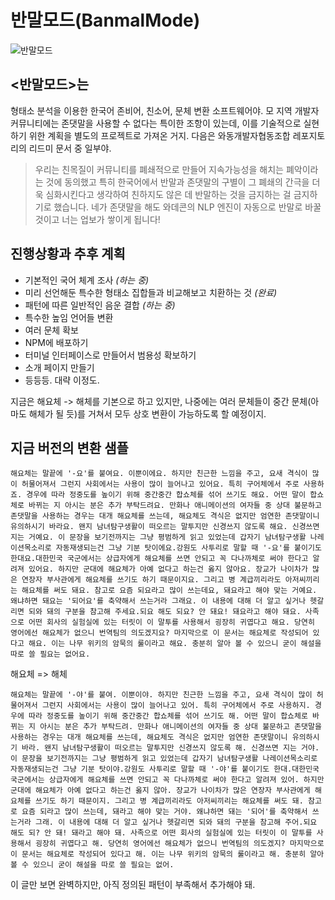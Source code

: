 # 반말모드(BanmalMode)
![반말모드](https://raw.githubusercontent.com/dolsup/BanmalMode/gh-pages/logotype.png)
## <반말모드>는
형태소 분석을 이용한 한국어 존비어, 친소어, 문체 변환 소프트웨어야. 모 지역 개발자 커뮤니티에는 존댓말을 사용할 수 없다는 특이한 조항이 있는데, 이를 기술적으로 실현하기 위한 계획을 별도의 프로젝트로 가져온 거지. 다음은 와동개발자협동조합 레포지토리의 리드미 문서 중 일부야.

>우리는 친목질이 커뮤니티를 폐쇄적으로 만들어 지속가능성을 해치는 폐악이라는 것에 동의했고 특히 한국어에서 반말과 존댓말의 구별이 그 폐쇄의 간극을 더욱 심화시킨다고 생각하여 친하지도 않은 데 반말하는 것을 금지하는 걸 금지하기로 했습니다. 네가 존댓말을 해도 와데콘의 NLP 엔진이 자동으로 반말로 바꿀 것이고 너는 업보가 쌓이게 됩니다!



## 진행상황과 추후 계획
- 기본적인 국어 체계 조사 *(하는 중)*
- 미리 선언해둔 특수한 형태소 집합들과 비교해보고 치환하는 것 *(완료)*
- 패턴에 따른 일반적인 음운 결합 *(하는 중)*
- 특수한 높임 언어들 변환
- 여러 문체 확보
- NPM에 배포하기
- 터미널 인터페이스로 만들어서 범용성 확보하기
- 소개 페이지 만들기
- 등등등. 대략 이정도.

지금은 해요체 -> 해체를 기본으로 하고 있지만, 나중에는 여러 문체들이 중간 문체(아마도 해체가 될 듯)를 거쳐서 모두 상호 변환이 가능하도록 할 예정이지.

## 지금 버전의 변환 샘플

```
해요체는 말끝에 '-요'를 붙여요. 이뿐이에요. 하지만 친근한 느낌을 주고, 요새 격식이 많이 허물어져서 그런지 사회에서는 사용이 많이 늘어나고 있어요. 특히 구어체에서 주로 사용하죠. 경우에 따라 정중도를 높이기 위해 중간중간 합쇼체를 섞어 쓰기도 해요. 어떤 말이 합쇼체로 바뀌는 지 아시는 분은 추가 부탁드려요. 만화나 애니메이션의 여자들 중 상대 불문하고 존댓말을 사용하는 경우는 대개 해요체를 쓰는데, 해요체도 격식은 없지만 엄연한 존댓말이니 유의하시기 바라요. 왠지 남녀탐구생활이 떠오르는 말투지만 신경쓰지 않도록 해요. 신경쓰면 지는 거예요. 이 문장을 보기전까지는 그냥 평범하게 읽고 있었는데 갑자기 남녀탐구생활 나레이션목소리로 자동재생되는건 그냥 기분 탓이에요.강원도 사투리로 말할 때 '-요'를 붙이기도 한대요.대한민국 국군에서는 상급자에게 해요체를 쓰면 안되고 꼭 다나까체로 써야 한다고 알려져 있어요. 하지만 군대에 해요체가 아예 없다고 하는건 옳지 않아요. 장교가 나이차가 많은 연장자 부사관에게 해요체를 쓰기도 하기 때문이지요. 그리고 병 계급끼리라도 아저씨끼리는 해요체를 써도 돼요. 참고로 요즘 되요라고 많이 쓰는데요, 돼요라고 해야 맞는 거예요. 왜냐하면 돼요는 '되어요'를 축약해서 쓰는거라 그래요. 이 내용에 대해 더 알고 싶거나 헷갈리면 되와 돼의 구분을 참고해 주세요.되요 해도 되요? 안 돼요! 돼요라고 해야 돼요. 사족으로 어떤 회사의 실험실에 있는 터릿이 이 말투를 사용해서 굉장히 귀엽다고 해요. 당연히 영어에선 해요체가 없으니 번역팀의 의도겠지요? 마지막으로 이 문서는 해요체로 작성되어 있다고 해요. 이는 나무 위키의 암묵의 룰이라고 해요. 충분히 알아 볼 수 있으니 굳이 해설을 따로 쓸 필요는 없어요.
```
해요체 => 해체
```
해요체는 말끝에 '-야'를 붙여. 이뿐이야. 하지만 친근한 느낌을 주고, 요새 격식이 많이 허물어져서 그런지 사회에서는 사용이 많이 늘어나고 있어. 특히 구어체에서 주로 사용하지. 경우에 따라 정중도를 높이기 위해 중간중간 합쇼체를 섞어 쓰기도 해. 어떤 말이 합쇼체로 바뀌는 지 아시는 분은 추가 부탁드려. 만화나 애니메이션의 여자들 중 상대 불문하고 존댓말을 사용하는 경우는 대개 해요체를 쓰는데, 해요체도 격식은 없지만 엄연한 존댓말이니 유의하시기 바라. 왠지 남녀탐구생활이 떠오르는 말투지만 신경쓰지 않도록 해. 신경쓰면 지는 거야. 이 문장을 보기전까지는 그냥 평범하게 읽고 있었는데 갑자기 남녀탐구생활 나레이션목소리로 자동재생되는건 그냥 기분 탓이야.강원도 사투리로 말할 때 '-야'를 붙이기도 한대.대한민국 국군에서는 상급자에게 해요체를 쓰면 안되고 꼭 다나까체로 써야 한다고 알려져 있어. 하지만 군대에 해요체가 아예 없다고 하는건 옳지 않아. 장교가 나이차가 많은 연장자 부사관에게 해요체를 쓰기도 하기 때문이지. 그리고 병 계급끼리라도 아저씨끼리는 해요체를 써도 돼. 참고로 요즘 되라고 많이 쓰는데, 돼라고 해야 맞는 거야. 왜냐하면 돼는 '되어'를 축약해서 쓰는거라 그래. 이 내용에 대해 더 알고 싶거나 헷갈리면 되와 돼의 구분을 참고해 주어.되요 해도 되? 안 돼! 돼라고 해야 돼. 사족으로 어떤 회사의 실험실에 있는 터릿이 이 말투를 사용해서 굉장히 귀엽다고 해. 당연히 영어에선 해요체가 없으니 번역팀의 의도겠지? 마지막으로 이 문서는 해요체로 작성되어 있다고 해. 이는 나무 위키의 암묵의 룰이라고 해. 충분히 알아 볼 수 있으니 굳이 해설을 따로 쓸 필요는 없어.
```
이 글만 보면 완벽하지만, 아직 정의된 패턴이 부족해서 추가해야 돼.